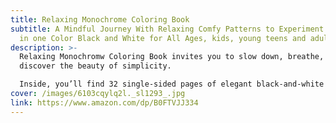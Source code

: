```yaml
---
title: Relaxing Monochrome Coloring Book
subtitle: A Mindful Journey With Relaxing Comfy Patterns to Experiment Coloring
  in one Color Black and White for All Ages, kids, young teens and adults
description: >-
  Relaxing Monochromw Coloring Book invites you to slow down, breathe, and
  discover the beauty of simplicity.

  Inside, you’ll find 32 single-sided pages of elegant black-and-white designs, each created to calm the mind and inspire quiet reflection
cover: /images/6103cqylq2l._sl1293_.jpg
link: https://www.amazon.com/dp/B0FTVJJ334
---
```

